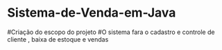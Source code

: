 # Sistema-de-Venda-em-Java
#Criação do escopo do projeto
#O sistema fara o cadastro e controle de cliente , baixa de estoque e vendas
